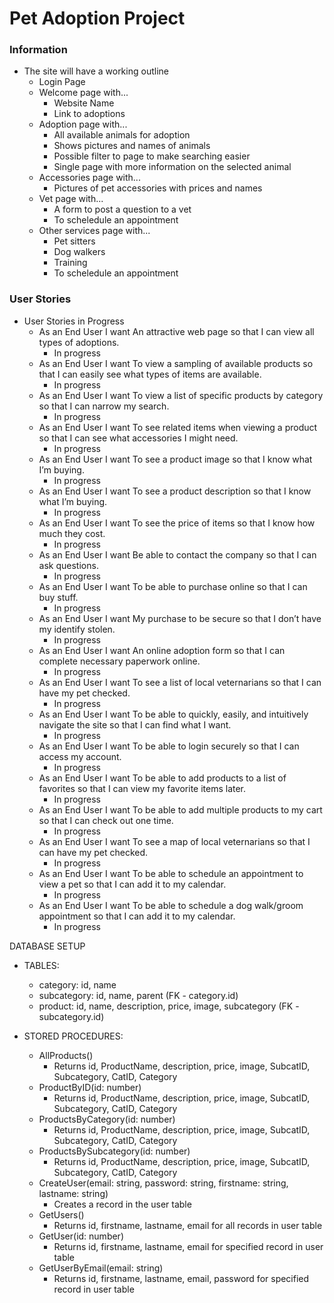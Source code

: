 # Pet Adoption Project

### Information
* The site will have a working outline
    * Login Page
    * Welcome page with...
        * Website Name
        * Link to adoptions
    * Adoption page with...
        * All available animals for adoption
        * Shows pictures and names of animals
        * Possible filter to page to make searching
        easier
        * Single page with more information on the
        selected animal
    * Accessories page with...
        * Pictures of pet accessories with prices and names
    * Vet page with...
        * A form to post a question to a vet
        * To scheledule an appointment
    * Other services page with...
        * Pet sitters
        * Dog walkers
        * Training
        * To scheledule an appointment

### User Stories
* User Stories in Progress
    * As an End User I want An attractive web page so that I can view all types of adoptions.
        * In progress
    * As an End User I want To view a sampling of available products so that I can easily see what types of items are available.
        * In progress
    * As an End User I want To view a list of specific products by category so that I can narrow my search.
        * In progress
    * As an End User I want To see related items when viewing a product so that I can see what accessories I might need.
        * In progress
    * As an End User I want To see a product image so that I know what I’m buying.
        * In progress
    * As an End User I want To see a product description so that I know what I’m buying.
        * In progress
    * As an End User I want To see the price of items so that I know how much they cost.
        * In progress
    * As an End User I want Be able to contact the company so that I can ask questions.
        * In progress
    * As an End User I want To be able to purchase online so that I can buy stuff.
        * In progress
    * As an End User I want My purchase to be secure so that I don’t have my identify stolen.
        * In progress
    * As an End User I want An online adoption form so that I can complete necessary paperwork online.
        * In progress
    * As an End User I want To see a list of local veternarians so that I can have my pet checked.
        * In progress
    * As an End User I want To be able to quickly, easily, and intuitively navigate the site so that I can find what I want.
        * In progress
    * As an End User I want To be able to login securely so that I can access my account.
        * In progress
    * As an End User I want To be able to add products to a list of favorites so that I can view my favorite items later.
        * In progress
    * As an End User I want To be able to add multiple products to my cart so that I can check out one time.
        * In progress
    * As an End User I want To see a map of local veternarians so that I can have my pet checked.
        * In progress
    * As an End User I want To be able to schedule an appointment to view a pet so that I can add it to my calendar.
        * In progress
    * As an End User I want To be able to schedule a dog walk/groom appointment so that I can add it to my calendar.
        * In progress

DATABASE SETUP

* TABLES:
  * category: id, name
  * subcategory: id, name, parent (FK - category.id)
  * product: id, name, description, price, image, subcategory (FK - subcategory.id)

* STORED PROCEDURES:
  * AllProducts()
    * Returns id, ProductName, description, price, image, SubcatID, Subcategory, CatID, Category
  * ProductByID(id: number)
    * Returns id, ProductName, description, price, image, SubcatID, Subcategory, CatID, Category
  * ProductsByCategory(id: number)
    * Returns id, ProductName, description, price, image, SubcatID, Subcategory, CatID, Category
  * ProductsBySubcategory(id: number)
    * Returns id, ProductName, description, price, image, SubcatID, Subcategory, CatID, Category
  * CreateUser(email: string, password: string, firstname: string, lastname: string)
    * Creates a record in the user table
  * GetUsers()
    * Returns id, firstname, lastname, email for all records in user table
  * GetUser(id: number)
    * Returns id, firstname, lastname, email for specified record in user table
  * GetUserByEmail(email: string)
    * Returns id, firstname, lastname, email, password for specified record in user table